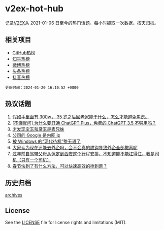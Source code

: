 # v2ex-hot-hub

 记录[V2EX](https://www.v2ex.com/)从 2021-01-06 日至今的热门话题。每小时抓取一次数据，按天[归档](archives)。
 
 ## 相关项目

- [GitHub热榜](https://github.com/lonnyzhang423/github-hot-hub)
- [知乎热榜](https://github.com/lonnyzhang423/zhihu-hot-hub)
- [微博热榜](https://github.com/lonnyzhang423/weibo-hot-hub)
- [头条热榜](https://github.com/lonnyzhang423/toutiao-hot-hub)
- [抖音热榜](https://github.com/lonnyzhang423/douyin-hot-hub)


 `更新时间：2024-01-20 16:10:52 +0800`

## 热议话题

1. [假如手里面有 300w， 35 岁之后回老家能干什么，怎么才能避免焦虑。](https://www.v2ex.com/t/1010068)
1. [[不懂就问] 为什么要开通 ChatGPT Plus，免费的 ChatGPT 3.5 不够用吗？](https://www.v2ex.com/t/1010119)
1. [才发现宝玉和黛玉是表兄妹](https://www.v2ex.com/t/1010184)
1. [公司的 Google 是内网 ip](https://www.v2ex.com/t/1010115)
1. [被 Windows 的“现代待机”整无语了](https://www.v2ex.com/t/1010114)
1. [大家认为现在还能去外企吗，会不会真的脱钩导致外企全部撤离呢](https://www.v2ex.com/t/1010130)
1. [过年前自驾带父母从保定到西安这个行程安排，不知道能不能扛得住，我是司机（只有一个司机）](https://www.v2ex.com/t/1010074)
1. [春节快到了有什么方法，可以快速高效的抢到票？](https://www.v2ex.com/t/1010205)

## 历史归档

[archives](archives)

## License

See the [LICENSE](LICENSE) file for license rights and limitations (MIT).
